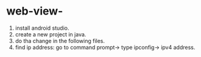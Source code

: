 # web-view-
1. install android studio.
2. create a new project in java.
3. do tha change in the following files.
4. find ip address: go to command prompt-> type ipconfig-> ipv4 address.

